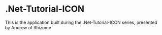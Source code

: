 # .Net-Tutorial-ICON
This is the application built during the .Net-Tutorial-ICON series, presented by Andrew of Rhizome
